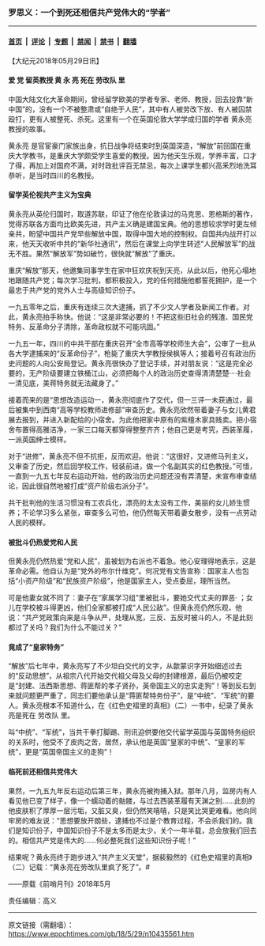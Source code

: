 ### 罗思义：一个到死还相信共产党伟大的“学者”

---

#### [首页](../../../..?n10435561) &nbsp;|&nbsp; [评论](../../../../../epoch-comment?n10435561) &nbsp;|&nbsp; [专题](../../../../../epoch-special?n10435561) &nbsp;|&nbsp; [禁闻](../../../../../epoch-news?n10435561) &nbsp;|&nbsp; [禁书](../../../../../books?n10435561) &nbsp;|&nbsp; [翻墙](https://github.com/gfw-breaker/nogfw/blob/master/README.md?n10435561)


<div class="post_content" id="artbody" itemprop="articleBody">
 <!-- article content begin -->
 <p>
  【大纪元2018年05月29日讯】
 </p>
 <h4>
  <strong>
   爱
  </strong>
  <strong>
   党
  </strong>
  <strong>
   留英教授
  </strong>
  <strong>
   黄
  </strong>
  <strong>
   永
  </strong>
  <strong>
   亮
  </strong>
  <strong>
   死在
   <ok href="https://www.epochtimes.com/gb/tag/%E5%8A%B3%E6%94%B9%E9%98%9F.html">
    劳改队
   </ok>
   里
  </strong>
 </h4>
 <p>
  中国大陆文化大革命期间，曾经留学欧美的学者专家、老师、教授，回去投靠“新中国”的，没有一个不被整肃或“自绝于人民”，其中有人被劳改下放、有人被囚禁殴打，更有人被整死、杀死。这里有一个在英国伦敦大学学成归国的学者
  <ok href="https://www.epochtimes.com/gb/tag/%E9%BB%84%E6%B0%B8%E4%BA%AE.html">
   黄永亮
  </ok>
  教授的故事。
 </p>
 <p>
  <ok href="https://www.epochtimes.com/gb/tag/%E9%BB%84%E6%B0%B8%E4%BA%AE.html">
   黄永亮
  </ok>
  是官宦豪门家族出身，抗日战争将结束时到英国深造，“解放”前回国在重庆大学教书，是重庆大学颇受学生喜爱的教授。因为他天生乐观，学养丰富，口才了得，再加上对国府不满，对时政批评百无禁忌，每次上课学生都兴高釆烈地洗耳恭听，是当时四川的名教授。
 </p>
 <h4>
  <strong>
   留学英伦视共产主义为宝典
  </strong>
 </h4>
 <p>
  黄永亮从英伦归国时，取道苏联，印证了他在伦敦读过的马克思、恩格斯的著作，觉得苏联各方面均比欧美先进，共产主义确是建国宝典。他的思想较求学时更左倾亲共，盼望中国共产党早些解放中国，取得中国大地的控制权。自国共内战开打以来，他天天收听中共的“新华社通讯”，然后在课堂上向学生转述“人民解放军”的战无不胜。果然“解放军”势如破竹，很快就“解放”了重庆。
 </p>
 <p>
  重庆“解放”那天，他邀集同事学生在家中狂欢庆祝到天亮，从此以后，他死心塌地地跟随共产党；每次学习批判，都积极投入，党的任何措施他都誓死拥护，是一个最忠于共产党的党外人士与高级知识份子。
 </p>
 <p>
  一九五零年之后，重庆有连续三次大逮捕，抓了不少文人学者及新闻工作者。对此，黄永亮拍手称快。他说：“这是非常必要的！不把这些旧社会的残渣、国民党特务、反革命分子清除，革命政权就不可能巩固。”
 </p>
 <p>
  一九五一年，四川的中共干部在重庆召开“全市高等学校师生大会”，公审了一批从各大学逮捕来的“反革命份子”，枪毙了重庆大学教授侯枫等人；接着号召有政治历史问题的人向公安局登记。黄永亮很快办了登记手续，并对朋友说：“这是完全必要的，无产阶级要建立铁桶江山，必须把每个人的政治历史查得清清楚楚····社会一清见底，美蒋特务就无法藏身了。”
 </p>
 <p>
  接着而来的是“思想改造运动一，黄永亮彻底作了交代，但一三评一未获通过，最后被集中到西南“高等学校教师进修部”审查历史。黄永亮欣然带着妻子与女儿黄君展去报到，并进入新配给的小宿舍。为此他把家中原有的紫檀木家具贱卖。把小宿舍布置得高雅洁净，一家三口每天都穿得整整齐齐；他自己更是考究，西装革履，一派英国绅士模样。
 </p>
 <p>
  对于“进修”，黄永亮不但不抗拒，反而欢迎。他说：“这很好，又进修马列主义，又审查了历史，然后回学校工作，轻装前进，做一个名副其实的红色教授。”可惜，一直到一九五七年反右运动开始，他的政治历史问题还没有弄清楚，未宣布审查结论，因此很自然地被打成“资产阶级右派分子”。
 </p>
 <p>
  共干批判他的生活习惯没有工农兵化，漂亮的太太没有工作，美丽的女儿娇生惯养；不论学习多么紧张，审查多么可怕，他仍然每天带着妻女散步，没有一点劳动人民的模样。
 </p>
 <h4>
  被批斗仍热爱党和人民
 </h4>
 <p>
  但黄永亮仍然热爱“党和人民”，虽被划为右派也不着急。他心安理得地表示，这是革命必需。他自认为是“党外的布尔什维克”。何况党有文告宣称：国家主人也包括“小资产阶级”和“民族资产阶级”，他是国家主人，受点委屈，理所当然。
 </p>
 <p>
  可是他妻女就不同了：妻子在“家属学习组”里被批斗，要她交代丈夫的罪恶· ；女儿在学校被斗得更凶，他们全家都被打成“人民公敌”。但黄永亮仍然乐观，他说：“共产党政策向来是斗争从严，处理从宽，三反、五反时被斗的人，不是此刻都过了关吗？我们为什么不能过关？”
 </p>
 <h4>
  竟成了“皇家特务”
 </h4>
 <p>
  “解放”后七年中，黄永亮写了不少坦白交代的文字，从歙蒙识字开始细述过去的“反动思想”，从祖宗八代开始交代祖父母及父母的封建根源，最后仍被咬定是“封建、法西斯思想、蒋匪帮的孝子贤孙，英帝国主义的忠实走狗”！等到反右到来就问题更严重了，同志们要他承认是“蒋匪帮特务份子”，是“中统”、“军统”的要人。黄永亮根本不知道什么，在《红色史褶里的真相》（二）一书中，纪录了黄永亮是死在
  <ok href="https://www.epochtimes.com/gb/tag/%E5%8A%B3%E6%94%B9%E9%98%9F.html">
   劳改队
  </ok>
  里。
 </p>
 <p>
  叫“中统”、“军统”，当共干拳打脚踢、刑讯迫供要他交代留学英国与英国特务组织的关系时，他受不了皮肉之苦，居然，承认他是英国“皇家的中统”、“皇家的军统”，更是“英国帝国主义的走狗”！
 </p>
 <h4>
  临死前还相信共党伟大
 </h4>
 <p>
  果然，一九五九年反右运动后第三年，黄永亮被拘捕入狱。那年八月，监房内有人看见他已变了样子，像一个蠕动着的骷髅，与过去西装革履有天渊之别……此刻的他皮肤积了厚厚一层污垢，又脏又臭，但仍然笑嘻嘻，只是笑比哭更难看。他向同牢房的难友说：“思想要放开朗些，逮捕也不过是个教育过程，不会杀我们的。我们是知识份子，中国知识份子不是太多而是太少，关个一年半载，总会放我们回去的。相信共产党是伟大的……何必整死我们这些知识份子呢！”
 </p>
 <p>
  结果呢？黄永亮终于跑步进入“共产主义天堂”，据裴毅然的《红色史褶里的真相》（二）记载：“黄永亮在劳改队里疯了死了”。#
 </p>
 <p>
  ——原载《前哨月刊》2018年5月
 </p>
 <p>
  责任编辑：高义
 </p>
 <!-- article content end -->
 <div id="below_article_ad">
 </div>
</div>


---

原文链接（需翻墙）：https://www.epochtimes.com/gb/18/5/29/n10435561.htm